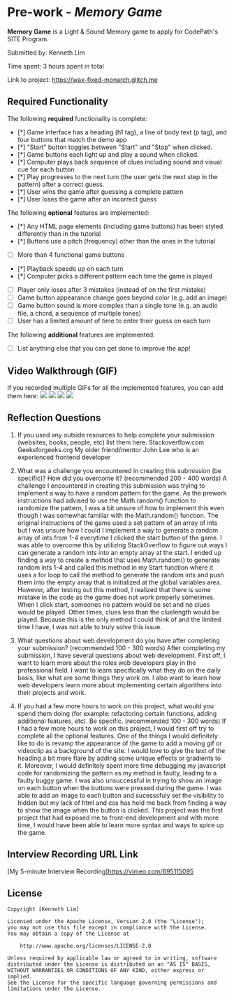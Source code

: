 # Pre-work - *Memory Game*

**Memory Game** is a Light & Sound Memory game to apply for CodePath's SITE Program. 

Submitted by: Kenneth Lim

Time spent: 3 hours spent in total

Link to project: https://wax-fixed-monarch.glitch.me

## Required Functionality

The following **required** functionality is complete:

* [*] Game interface has a heading (h1 tag), a line of body text (p tag), and four buttons that match the demo app
* [*] "Start" button toggles between "Start" and "Stop" when clicked. 
* [*] Game buttons each light up and play a sound when clicked. 
* [*] Computer plays back sequence of clues including sound and visual cue for each button
* [*] Play progresses to the next turn (the user gets the next step in the pattern) after a correct guess. 
* [*] User wins the game after guessing a complete pattern
* [*] User loses the game after an incorrect guess

The following **optional** features are implemented:

* [*] Any HTML page elements (including game buttons) has been styled differently than in the tutorial
* [*] Buttons use a pitch (frequency) other than the ones in the tutorial
* [ ] More than 4 functional game buttons
* [*] Playback speeds up on each turn
* [*] Computer picks a different pattern each time the game is played
* [ ] Player only loses after 3 mistakes (instead of on the first mistake)
* [ ] Game button appearance change goes beyond color (e.g. add an image)
* [ ] Game button sound is more complex than a single tone (e.g. an audio file, a chord, a sequence of multiple tones)
* [ ] User has a limited amount of time to enter their guess on each turn

The following **additional** features are implemented:

- [ ] List anything else that you can get done to improve the app!

## Video Walkthrough (GIF)

If you recorded multiple GIFs for all the implemented features, you can add them here:
![](https://im4.ezgif.com/tmp/ezgif-4-f3ec2c9dfe.gif)
![](gif2-link-here)
![](gif3-link-here)
![](gif4-link-here)

## Reflection Questions
1. If you used any outside resources to help complete your submission (websites, books, people, etc) list them here. 
Stackoverflow.com
Geeksforgeeks.org
My older friend/mentor John Lee who is an experienced frontend developer

2. What was a challenge you encountered in creating this submission (be specific)? How did you overcome it? (recommended 200 - 400 words) 
A challenge I encountered in creating this submission was trying to implement a way to have a random pattern for the game. As the prework instructions had advised to use the Math.random() function to randomize the pattern, I was a bit unsure of how to implement this even though I was somewhat familiar with the Math.random() function. The original instructions of the game used a set pattern of an array of ints but I was unsure how I could I implement a way to generate a random array of ints from 1-4 everytime I clicked the start button of the game. I was able to overcome this by utilizing StackOverflow to figure out ways I can generate a random ints into an empty array at the start. I ended up finding a way to create a method that uses Math.random() to generate random ints 1-4 and called this method in my Start function where it uses a for loop to call the method to generate the random ints and push them into the empty array that is initialized at the global variables area. However, after testing out this method, I realized that there is some mistake in the code as the game does not work properly sometimes. When I click start, someones no pattern would be set and no clues would be played. Other times, clues less than the cluelength would be played. Because this is the only method I could think of and the limited time I have, I was not able to truly solve this issue.

3. What questions about web development do you have after completing your submission? (recommended 100 - 300 words) 
After completing my submission, I have several questions about web development. First off, I want to learn more about the roles web developers play in the professional field. I want to learn specifically what they do on the daily basis, like what are some things they work on. I also want to learn how web developers learn more about implementing certain algorithms into their projects and work.

4. If you had a few more hours to work on this project, what would you spend them doing (for example: refactoring certain functions, adding additional features, etc). Be specific. (recommended 100 - 300 words) 
If I had a few more hours to work on this project, I would first off try to complete all the optional features. One of the things I would definitely like to do is revamp the appearance of the game to add a moving gif or videoclip as a background of the site. I would love to give the text of the heading a bit more flare by adding some unique effects or gradients to it. Moreover, I would definitely spent more time debugging my javascript code for randomizing the pattern as my method is faulty, leading to a faulty buggy game. I was also unsuccessful in trying to show an image on each button when the buttons were pressed during the game. I was able to add an image to each button and sucesssfuly set the visibility to hidden but my lack of html and css has held me back from finding a way to show the image when the button is clicked. This project was the first project that had exposed me to front-end development and with more time, I would have been able to learn more syntax and ways to spice up the game.



## Interview Recording URL Link

[My 5-minute Interview Recording]https://vimeo.com/695115095


## License

    Copyright [Kenneth Lim]

    Licensed under the Apache License, Version 2.0 (the "License");
    you may not use this file except in compliance with the License.
    You may obtain a copy of the License at

        http://www.apache.org/licenses/LICENSE-2.0

    Unless required by applicable law or agreed to in writing, software
    distributed under the License is distributed on an "AS IS" BASIS,
    WITHOUT WARRANTIES OR CONDITIONS OF ANY KIND, either express or implied.
    See the License for the specific language governing permissions and
    limitations under the License.